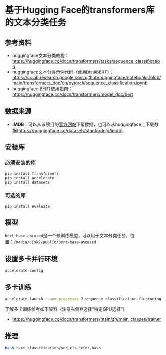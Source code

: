 # 基于Hugging Face的transformers库的文本分类任务

## 参考资料
- huggingface文本分类教程：https://huggingface.co/docs/transformers/tasks/sequence_classification
- huggingface文本分类示例代码（使用DistilBERT）：https://colab.research.google.com/github/huggingface/notebooks/blob/main/transformers_doc/en/pytorch/sequence_classification.ipynb
- huggingface BERT使用指南：https://huggingface.co/docs/transformers/model_doc/bert

## 数据来源

- **IMDB**：可以从该项目的[官方网站](https://ai.stanford.edu/~amaas/data/sentiment/)下载数据，也可以从huggingface上下载数据(https://huggingface.co/datasets/stanfordnlp/imdb).

## 安装库
### 必须安装的库
```
pip install transformers
pip install accelerate
pip install datasets
```

### 可选的库
```
pip install evaluate
```

## 模型

`bert-base-uncased`是一个预训练模型，可以用于文本分类任务。位置：`/media/disk2/public/bert-base-uncased`

## 设置多卡并行环境
```bash
accelerate config
```

## 多卡训练
```bash
accelerate launch --num_processes 2 sequence_classification_finetuning.py --config config_seq_cls.yaml
```

了解多卡训练参考如下资料（注意右侧栏选择“特定GPU选择”）
- https://huggingface.co/docs/transformers/main/zh/main_classes/trainer

## 推理

```bash
bash text_classification/seq_cls_infer.bash
```